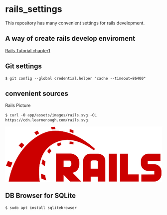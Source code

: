# rails_settings

This repository has many convenient settings for rails development.

## A way of create rails develop enviroment
[Rails Tutorial chapter1](https://railstutorial.jp/chapters/beginning?version=6.0#cha-beginning)


## Git settings
```console:Terminal
$ git config --global credential.helper "cache --timeout=86400"
```

## convenient sources
Rails Picture
```console:Terminal
$ curl -O app/assets/images/rails.svg -OL https://cdn.learnenough.com/rails.svg
```
![Rails Picture](/rails.svg)

## DB Browser for SQLite
```console:Terminal
$ sudo apt install sqlitebrowser
```
